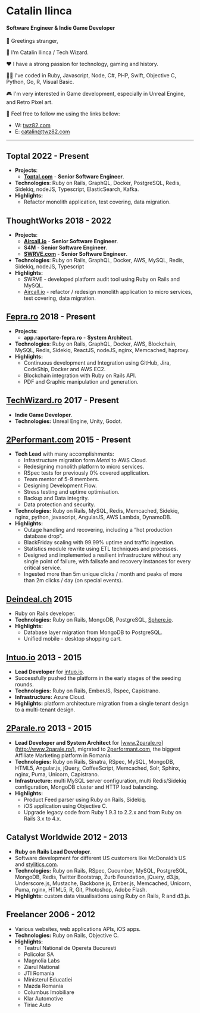 # Catalin Ilinca

#### **Software Engineer & Indie Game Developer**

👋 Greetings stranger,

🪪 I'm Catalin Ilinca / Tech Wizard.

❤️ I have a strong passion for technology, gaming and history.

👨‍💻 I've coded in Ruby, Javascript, Node, C#, PHP, Swift, Objective C, Python, Go, R, Visual Basic.

🎮 I'm very interested in Game development, especially in Unreal Engine, and Retro Pixel art.

🫵 Feel free to follow me using the links bellow:

- W: [twz82.com](https://twz82.com)
- E: [catalin@twz82.com](mailto:catalin@twz82.com)

---

## Toptal 2022 - Present

- **Projects**:
  - [**Toptal.com**](http://Toptal.com) - **Senior Software Engineer**.
- **Technologies**: Ruby on Rails, GraphQL, Docker, PostgreSQL, Redis, Sidekiq, nodeJS, Typescript, ElasticSearch, Kafka.
- **Highlights:**
  - Refactor monolith application, test covering, data migration.

## ThoughtWorks 2018 - 2022

- **Projects**:
  - **[Aircall.io](http://Aircall.io)** - **Senior Software Engineer**.
  - **S4M** - **Senior Software Engineer**.
  - **[SWRVE.com](http://SWRVE.com)** - **Senior Software Engineer**.
- **Technologies**: Ruby on Rails, GraphQL, Docker, AWS, MySQL, Redis, Sidekiq, nodeJS, Typescript
- **Highlights:**
  - SWRVE - developed platform audit tool using Ruby on Rails and MySQL.
  - [Aircall.io](http://Aircall.io) - refactor / redesign monolith application to micro services, test covering, data migration.

## [Fepra.ro](http://Fepra.ro) 2018 - Present

- **Projects**:
  - **app.raportare-fepra.ro** - **System Architect**.
- **Technologies**: Ruby on Rails, GraphQL, Docker, AWS, Blockchain, MySQL, Redis, Sidekiq, ReactJS, nodeJS, nginx, Memcached, haproxy.
- **Highlights:**
  - Continuous development and Integration using GitHub, Jira, CodeShip, Docker and AWS EC2.
  - Blockchain integration with Ruby on Rails API.
  - PDF and Graphic manipulation and generation.

## [TechWizard.ro](http://TechWizard.ro) 2017 - Present

- **Indie Game Developer**.
- **Technologies:** Unreal Engine, Unity, Godot.

## [2Performant.com](http://2Performant.com) 2015 - Present

- **Tech Lead** with many accomplishments:
  - Infrastructure migration form _Metal_ to AWS Cloud.
  - Redesigning monolith platform to micro services.
  - RSpec tests for previously 0% covered application.
  - Team mentor of 5-9 members.
  - Designing Development Flow.
  - Stress testing and uptime optimisation.
  - Backup and Data integrity.
  - Data protection and security.
- **Technologies:** Ruby on Rails, MySQL, Redis, Memcached, Sidekiq, nginx, python, javascript, AngularJS, AWS Lambda, DynamoDB.
- **Highlights:**
  - Outage handling and recovering, including a “hot production database drop”.
  - BlackFriday scaling with 99.99% uptime and traffic ingestion.
  - Statistics module rewrite using ETL techniques and processes.
  - Designed and implemented a resilient infrastructure without any single point of failure, with failsafe and recovery instances for every critical service.
  - Ingested more than 5m unique clicks / month and peaks of more than 2m clicks / day (on special events).

## [Deindeal.ch](http://deindeal.ch/) 2015

- Ruby on Rails developer.
- **Technologies:** Ruby on Rails, MongoDB, PostgreSQL, [Sphere.io](http://sphere.io/).
- **Highlights:**
  - Database layer migration from MongoDB to PostgreSQL.
  - Unified mobile - desktop shopping cart.

## [Intuo.io](http://Intuo.io) 2013 - 2015

- **Lead Developer** for [intuo.io](http://intuo.io/).
- Successfully pushed the platform in the early stages of the seeding rounds.
- **Technologies:** Ruby on Rails, EmberJS, Rspec, Capistrano.
- **Infrastructure:** Azure Cloud.
- **Highlights:** platform architecture migration from a single tenant design to a multi-tenant design.

## [2Parale.ro](http://2Parale.ro) 2013 - 2015

- **Lead Developer and System Architect** for [www.2parale.ro](http://www.2parale.ro/), migrated to [2performant.com](http://2performant.com/), the biggest Affiliate Marketing platform in Romania.
- **Technologies:** Ruby on Rails, Sinatra, RSpec, MySQL, MongoDB, HTML5, Angular.js, jQuery, CoffeeScript, Memcached, Solr, Sphinx, nginx, Puma, Unicorn, Capistrano.
- **Infrastructure:** multi MySQL server configuration, multi Redis/Sidekiq configuration, MongoDB cluster and HTTP load balancing.
- **Highlights:**
  - Product Feed parser using Ruby on Rails, Sidekiq.
  - iOS application using Objective C.
  - Upgrade legacy code from Ruby 1.9.3 to 2.2.x and from Ruby on Rails 3.x to 4.x.

## Catalyst Worldwide 2012 - 2013

- **Ruby on Rails Lead Developer**.
- Software development for different US customers like McDonald’s US and [stylitics.com](http://stylitics.com/).
- **Technologies:** Ruby on Rails, RSpec, Cucumber, MySQL, PostgreSQL, MongoDB, Redis, Twitter Bootstrap, Zurb Foundation, jQuery, d3.js, Underscore.js, Mustache, Backbone.js, Ember.js, Memcached, Unicorn, Puma, nginx, HTML5, R, Git, Photoshop, Adobe Flash.
- **Highlights:** custom data visualisations using Ruby on Rails, R and d3.js.

## Freelancer 2006 - 2012

- Various websites, web applications APIs, iOS apps.
- **Technologies:** Ruby on Rails, Objective C.
- **Highlights:**
  - Teatrul National de Opereta Bucuresti
  - Policolor SA
  - Magnolia Labs
  - Ziarul National
  - JTI Romania
  - Ministerul Educatiei
  - Mazda Romania
  - Columbus Imobiliare
  - Klar Automotive
  - Tiriac Auto
